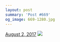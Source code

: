 ```yaml
---
layout: post
summary: 'Post #669'
og_image: 669-1280.jpg
---
```


<p>
  <time>
    <a href="/669">August 2, 2017</a>
  </time>
  <a href="/669">
    <img src="{{ site.assets_url }}/669-640.jpg" srcset="{{ site.assets_url }}/669-320.jpg 320w, {{ site.assets_url }}/669-640.jpg 640w, {{ site.assets_url }}/669-960.jpg 960w, {{ site.assets_url }}/669-1280.jpg 1280w" sizes="(min-width: 700px) 50vw, calc(100vw - 2rem)" />
  </a>
</p>
